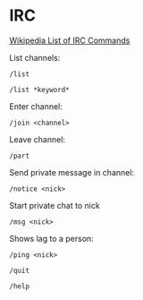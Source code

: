 # IRC

<!-- INDEX_START -->


<!-- INDEX_END -->

[Wikipedia List of IRC Commands](https://en.wikipedia.org/wiki/List_of_Internet_Relay_Chat_commands)

List channels:

```
/list
```

```
/list *keyword*
```

Enter channel:

```
/join <channel>
```

Leave channel:

```
/part
```

Send private message in channel:

```
/notice <nick>
```

Start private chat to nick

```shell
/msg <nick>
```

Shows lag to a person:

```shell
/ping <nick>
```

```shell
/quit
```

```shell
/help
```
